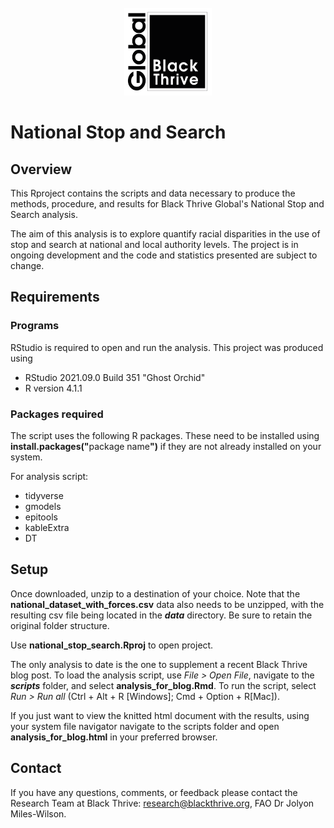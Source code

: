 <!-- PROJECT LOGO -->
<br />
<div align="center">
    <img src="images/btg_logo.png" alt="Logo" width="140" height="140">
  </a>
  </div>
  
# National Stop and Search
 
## Overview

This Rproject contains the scripts and data necessary to produce the methods, procedure, and results for Black Thrive Global's National Stop and Search analysis. 

The aim of this analysis is to explore quantify racial disparities in the use of stop and search at national and local authority levels. The project is in ongoing development and the code and statistics presented are subject to change.

## Requirements

### Programs

RStudio is required to open and run the analysis. This project was produced using 

- RStudio 2021.09.0 Build 351 "Ghost Orchid"
- R version 4.1.1

### Packages required

The script uses the following R packages. These need to be installed using <b>install.packages("</b>package name<b>")</b> if they are not already installed on your system.

For analysis script:

- tidyverse
- gmodels
- epitools
- kableExtra
- DT

## Setup

Once downloaded, unzip to a destination of your choice. Note that the **national_dataset_with_forces.csv** data also needs to be unzipped, with the resulting csv file being located in the ***data*** directory. Be sure to retain the original folder structure.

Use **national_stop_search.Rproj** to open project. 

The only analysis to date is the one to supplement a recent Black Thrive blog post. To load the analysis script, use *File > Open File*, navigate to the ***scripts*** folder, and select **analysis_for_blog.Rmd**. To run the script, select *Run > Run all* (Ctrl + Alt + R [Windows]; Cmd + Option + R[Mac]).

If you just want to view the knitted html document with the results, using your system file navigator navigate to the scripts folder and open **analysis_for_blog.html** in your preferred browser.



## Contact

If you have any questions, comments, or feedback please contact the Research Team at Black Thrive: research@blackthrive.org, FAO Dr Jolyon Miles-Wilson.
